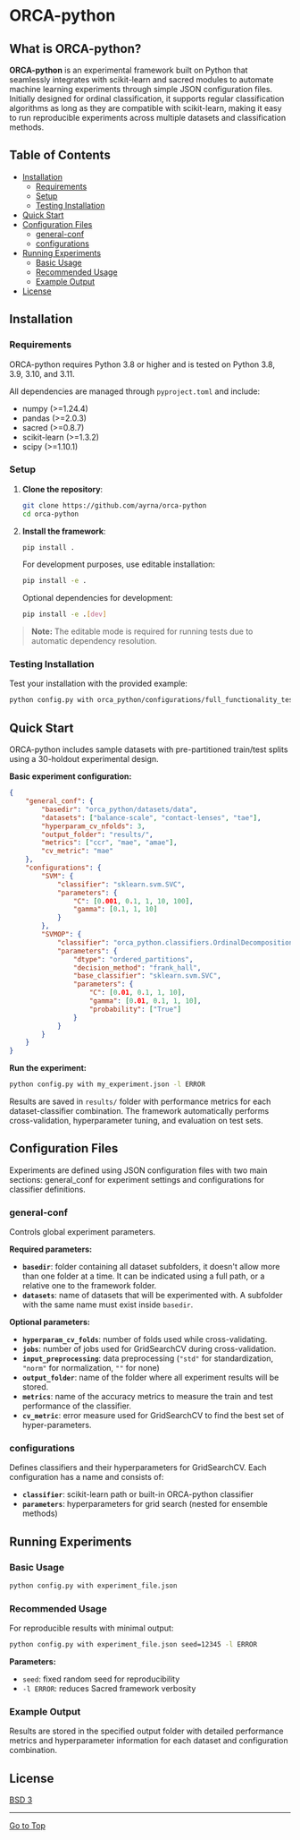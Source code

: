 # ORCA-python

## What is ORCA-python?

**ORCA-python** is an experimental framework built on Python that seamlessly integrates with scikit-learn and sacred modules to automate machine learning experiments through simple JSON configuration files. Initially designed for ordinal classification, it supports regular classification algorithms as long as they are compatible with scikit-learn, making it easy to run reproducible experiments across multiple datasets and classification methods.

## Table of Contents

- [Installation](#installation)
    - [Requirements](#requirements)
    - [Setup](#setup)
    - [Testing Installation](#testing-installation)
- [Quick Start](#quick-start)
- [Configuration Files](#configuration-files)
    - [general-conf](#general-conf)
    - [configurations](#configurations)
- [Running Experiments](#running-experiments)
    - [Basic Usage](#basic-usage)
    - [Recommended Usage](#recommended-usage)
    - [Example Output](#example-output)
- [License](#license)

## Installation

### Requirements

ORCA-python requires Python 3.8 or higher and is tested on Python 3.8, 3.9, 3.10, and 3.11.

All dependencies are managed through `pyproject.toml` and include:
- numpy (>=1.24.4)
- pandas (>=2.0.3)
- sacred (>=0.8.7)
- scikit-learn (>=1.3.2)
- scipy (>=1.10.1)

### Setup

1. **Clone the repository**:
   ```bash
   git clone https://github.com/ayrna/orca-python
   cd orca-python
   ```

2. **Install the framework**:
   ```bash
   pip install .
   ```

   For development purposes, use editable installation:
   ```bash
   pip install -e .
   ```

   Optional dependencies for development:
   ```bash
   pip install -e .[dev]
   ```

> **Note:** The editable mode is required for running tests due to automatic dependency resolution.

### Testing Installation

Test your installation with the provided example:

```bash
python config.py with orca_python/configurations/full_functionality_test.json -l ERROR
```

## Quick Start

ORCA-python includes sample datasets with pre-partitioned train/test splits using a 30-holdout experimental design.

**Basic experiment configuration:**

```json
{
    "general_conf": {
        "basedir": "orca_python/datasets/data",
        "datasets": ["balance-scale", "contact-lenses", "tae"],
        "hyperparam_cv_nfolds": 3,
        "output_folder": "results/",
        "metrics": ["ccr", "mae", "amae"],
        "cv_metric": "mae"
    },
    "configurations": {
        "SVM": {
            "classifier": "sklearn.svm.SVC",
            "parameters": {
                "C": [0.001, 0.1, 1, 10, 100],
                "gamma": [0.1, 1, 10]
            }
        },
        "SVMOP": {
            "classifier": "orca_python.classifiers.OrdinalDecomposition",
            "parameters": {
                "dtype": "ordered_partitions",
                "decision_method": "frank_hall",
                "base_classifier": "sklearn.svm.SVC",
                "parameters": {
                    "C": [0.01, 0.1, 1, 10],
                    "gamma": [0.01, 0.1, 1, 10],
                    "probability": ["True"]
                }
            }
        }
    }
}
```

**Run the experiment:**
```bash
python config.py with my_experiment.json -l ERROR
```

Results are saved in `results/` folder with performance metrics for each dataset-classifier combination. The framework automatically performs cross-validation, hyperparameter tuning, and evaluation on test sets.

## Configuration Files

Experiments are defined using JSON configuration files with two main sections: general_conf for experiment settings and configurations for classifier definitions.

### general-conf

Controls global experiment parameters.

**Required parameters:**
- **`basedir`**: folder containing all dataset subfolders, it doesn't allow more than one folder at a time. It can be indicated using a full path, or a relative one to the framework folder.
- **`datasets`**: name of datasets that will be experimented with. A subfolder with the same name must exist inside `basedir`.

**Optional parameters:**
- **`hyperparam_cv_folds`**: number of folds used while cross-validating.
- **`jobs`**: number of jobs used for GridSearchCV during cross-validation.
- **`input_preprocessing`**: data preprocessing (`"std"` for standardization, `"norm"` for normalization, `""` for none)
- **`output_folder`**: name of the folder where all experiment results will be stored.
- **`metrics`**: name of the accuracy metrics to measure the train and test performance of the classifier.
- **`cv_metric`**: error measure used for GridSearchCV to find the best set of hyper-parameters.

### configurations

Defines classifiers and their hyperparameters for GridSearchCV. Each configuration has a name and consists of:

- **`classifier`**: scikit-learn path or built-in ORCA-python classifier
- **`parameters`**: hyperparameters for grid search (nested for ensemble methods)

## Running Experiments

### Basic Usage

```bash
python config.py with experiment_file.json
```

### Recommended Usage

For reproducible results with minimal output:

```bash
python config.py with experiment_file.json seed=12345 -l ERROR
```

**Parameters:**
- `seed`: fixed random seed for reproducibility
- `-l ERROR`: reduces Sacred framework verbosity

### Example Output

Results are stored in the specified output folder with detailed performance metrics and hyperparameter information for each dataset and configuration combination.

## License
[BSD 3](LICENSE)

<hr>

[Go to Top](#table-of-contents)
